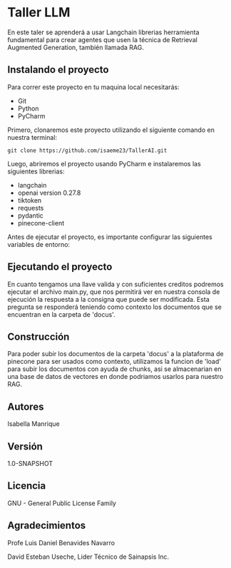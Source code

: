 # Taller LLM
En este taler se aprenderá a usar Langchain 
librerias herramienta fundamental para crear
agentes que usen la técnica de Retrieval Augmented Generation, también 
llamada RAG.

## Instalando el proyecto
Para correr este proyecto en tu maquina local necesitarás:
- Git
- Python
- PyCharm

Primero, clonaremos este proyecto utilizando el siguiente comando en nuestra terminal:

    git clone https://github.com/isaeme23/TallerAI.git

Luego, abriremos el proyecto usando PyCharm e instalaremos las siguientes librerias:

- langchain
- openai version 0.27.8
- tiktoken
- requests
- pydantic
- pinecone-client

Antes de ejecutar el proyecto, es importante configurar las siguientes variables de entorno:


## Ejecutando el proyecto

En cuanto tengamos una llave valida y con suficientes creditos podremos ejecutar el archivo
main.py, que nos permitirá ver en nuestra consola de ejecución la respuesta a la consigna que
puede ser modificada. Esta pregunta se responderá teniendo como contexto los documentos
que se encuentran en la carpeta de 'docus'.

## Construcción

Para poder subir los documentos de la carpeta 'docus' a la plataforma de pinecone para ser
usados como contexto, utilizamos la funcion de 'load' para subir los documentos con ayuda de chunks,
asi se almacenarian en una base de datos de vectores en donde podriamos usarlos para nuestro RAG.

## Autores
Isabella Manrique

## Versión
1.0-SNAPSHOT

## Licencia
GNU - General Public License Family

## Agradecimientos
Profe Luis Daniel Benavides Navarro

David Esteban Useche, Lider Técnico de Sainapsis Inc.
